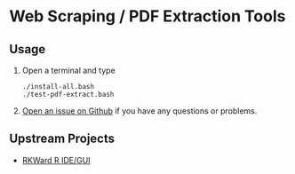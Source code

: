 # Web Scraping / PDF Extraction Tools

## Usage

1. Open a terminal and type

	```
	./install-all.bash
	./test-pdf-extract.bash
	```
1. [Open an issue on Github](https://github.com/znmeb/Computational-Journalism-Publishers-Workbench/issues/new) if you have any questions or problems.

## Upstream Projects
* [RKWard R IDE/GUI](http://rkward.sourceforge.net/)

